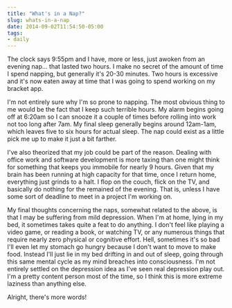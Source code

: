 ```yaml
---
title: "What's in a Nap?"
slug: whats-in-a-nap
date: 2014-09-02T11:54:50-05:00
tags:
- daily
---
```

The clock says 9:55pm and I have, more or less, just awoken from an evening nap... that lasted two hours. I make no secret of the amount of time I spend napping, but generally it's 20-30 minutes. Two hours is excessive and it's now eaten away at time that I was going to spend working on my bracket app.

I'm not entirely sure why I'm so prone to napping. The most obvious thing to me would be the fact that I keep such terrible hours. My alarm begins going off at 6:20am so I can snooze it a couple of times before rolling into work not too long after 7am. My final sleep generally begins around 12am-1am, which leaves five to six hours for actual sleep. The nap could exist as a little pick me up to make it just a bit farther.

I've also theorized that my job could be part of the reason. Dealing with office work and software development is more taxing than one might think for something that keeps you immobile for nearly 9 hours. Given that my brain has been running at high capacity for that time, once I return home, everything just grinds to a halt. I flop on the couch, flick on the TV, and basically do nothing for the remained of the evening. That is, unless I have some sort of deadline to meet in a project I'm working on.

My final thoughts concerning the naps, somewhat related to the above, is that I may be suffering from mild depression. When I'm at home, lying in my bed, it sometimes takes quite a feat to do anything. I don't feel like playing a video game, or reading a book, or watching TV, or any numerous things that require nearly zero physical or cognitive effort. Hell, sometimes it's so bad I'll even let my stomach go hungry because I don't want to move to make food. Instead I'll just lie in my bed drifting in and out of sleep, going through this same mental cycle as my mind breaches into consciousness. I'm not entirely settled on the depression idea as I've seen real depression play out. I'm a pretty content person most of the time, so I think this is more extreme laziness than anything else.

Alright, there's more words!
